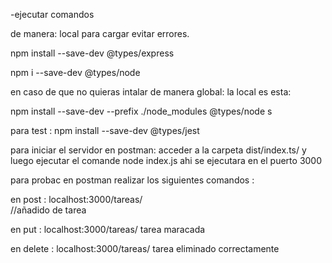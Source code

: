 -ejecutar comandos

de manera: local para cargar evitar errores. 

npm install --save-dev @types/express

npm i --save-dev @types/node

en caso de que no quieras intalar de manera global: la local es esta: 

npm install --save-dev --prefix ./node_modules @types/node
s

para test : npm install --save-dev @types/jest

para iniciar el servidor en postman: 
acceder a la carpeta dist/index.ts/
y luego ejecutar el comande node index.js ahi se ejecutara en el puerto 3000

para probac en postman realizar los siguientes comandos :

en post : localhost:3000/tareas/  
//añadido de tarea

en put : localhost:3000/tareas/
tarea maracada

en delete : localhost:3000/tareas/ 
tarea eliminado correctamente




